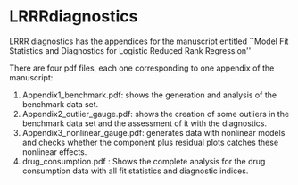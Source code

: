 # LRRRdiagnostics
LRRR diagnostics has the appendices for the manuscript entitled ``Model Fit Statistics and Diagnostics for Logistic Reduced Rank Regression''

There are four pdf files, each one corresponding to one appendix of the manuscript:
1) Appendix1_benchmark.pdf: shows the generation and analysis of the benchmark data set.
2) Appendix2_outlier_gauge.pdf: shows the creation of some outliers in the benchmark data set and the assessment of it with the diagnostics.
3) Appendix3_nonlinear_gauge.pdf: generates data with nonlinear models and checks whether the component plus residual plots catches these nonlinear effects.
4) drug_consumption.pdf : Shows the complete analysis for the drug consumption data with all fit statistics and diagnostic indices. 
